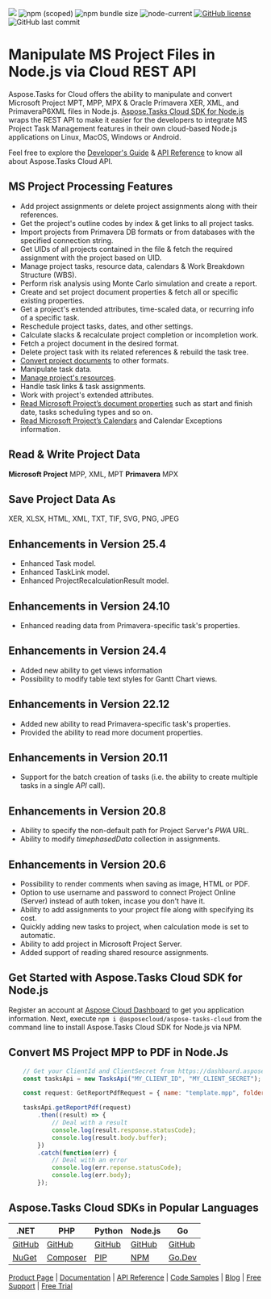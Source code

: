 ![](https://img.shields.io/badge/api-v3.0-lightgrey) ![npm (scoped)](https://img.shields.io/npm/v/@asposecloud/aspose-tasks-cloud) ![npm bundle size](https://img.shields.io/bundlephobia/min/@asposecloud/aspose-tasks-cloud) ![node-current](https://img.shields.io/node/v/@asposecloud/aspose-tasks-cloud) [![GitHub license](https://img.shields.io/github/license/aspose-tasks-cloud/aspose-tasks-cloud-node)](LICENSE) ![GitHub last commit](https://img.shields.io/github/last-commit/Aspose-tasks-Cloud/aspose-tasks-cloud-node)

# Manipulate MS Project Files in Node.js via Cloud REST API

Aspose.Tasks for Cloud offers the ability to manipulate and convert Microsoft Project MPT, MPP, MPX & Oracle Primavera XER, XML, and PrimaveraP6XML files in Node.js. [Aspose.Tasks Cloud SDK for Node.js](https://products.aspose.cloud/tasks/nodejs) wraps the REST API to make it easier for the developers to integrate MS Project Task Management features in their own cloud-based Node.js applications on Linux, MacOS, Windows or Android.

Feel free to explore the [Developer's Guide](https://docs.aspose.cloud/display/taskscloud/Developer+Guide) & [API Reference](https://apireference.aspose.cloud/tasks/) to know all about Aspose.Tasks Cloud API.

## MS Project Processing Features
- Add project assignments or delete project assignments along with their references.
- Get the project's outline codes by index & get links to all project tasks.
- Import projects from Primavera DB formats or from databases with the specified connection string.
- Get UIDs of all projects contained in the file & fetch the required assignment with the project based on UID.
- Manage project tasks, resource data, calendars & Work Breakdown Structure (WBS).
- Perform risk analysis using Monte Carlo simulation and create a report.
- Create and set project document properties & fetch all or specific existing properties.
- Get a project's extended attributes, time-scaled data, or recurring info of a specific task.
- Reschedule project tasks, dates, and other settings.
- Calculate slacks & recalculate project completion or incompletion work.
- Fetch a project document in the desired format.
- Delete project task with its related references & rebuild the task tree.
- [Convert project documents](https://docs.aspose.cloud/tasks/convert-project-document-to-the-specified-format/) to other formats.
- Manipulate task data.
- [Manage project's resources](https://docs.aspose.cloud/tasks/working-with-resources/).
- Handle task links & task assignments.
- Work with project's extended attributes.
- [Read Microsoft Project’s document properties](https://docs.aspose.cloud/tasks/working-with-calendars/) such as start and finish date, tasks scheduling types and so on.
- [Read Microsoft Project’s Calendars](https://docs.aspose.cloud/tasks/working-with-calendars/) and Calendar Exceptions information.

## Read & Write Project Data
**Microsoft Project** MPP, XML, MPT **Primavera** MPX

## Save Project Data As
XER, XLSX, HTML, XML, TXT, TIF, SVG, PNG, JPEG

## Enhancements in Version 25.4
- Enhanced Task model.
- Enhanced TaskLink model.
- Enhanced ProjectRecalculationResult model.

## Enhancements in Version 24.10
- Enhanced reading data from Primavera-specific task's properties.

## Enhancements in Version 24.4
- Added new ability to get views information
- Possibility to modify table text styles for Gantt Chart views.

## Enhancements in Version 22.12
- Added new ability to read Primavera-specific task's properties.
- Provided the ability to read more document properties.

## Enhancements in Version 20.11
- Support for the batch creation of tasks (i.e. the ability to create multiple tasks in a single *API* call).

## Enhancements in Version 20.8
- Ability to specify the non-default path for Project Server's *PWA* URL.
- Ability to modify *timephasedData* collection in assignments.

## Enhancements in Version 20.6
- Possibility to render comments when saving as image, HTML or PDF.
- Option to use username and password to connect Project Online (Server) instead of auth token, incase you don't have it.
- Ability to add assignments to your project file along with specifying its cost.
- Quickly adding new tasks to project, when calculation mode is set to automatic.
- Ability to add project in Microsoft Project Server.
- Added support of reading shared resource assignments.

## Get Started with Aspose.Tasks Cloud SDK for Node.js

Register an account at [Aspose Cloud Dashboard](https://dashboard.aspose.cloud/#/apps) to get you application information. Next, execute `npm i @asposecloud/aspose-tasks-cloud` from the command line to install Aspose.Tasks Cloud SDK for Node.js via NPM.


## Convert MS Project MPP to PDF in Node.Js

```js
	// Get your ClientId and ClientSecret from https://dashboard.aspose.cloud (free registration required).
	const tasksApi = new TasksApi("MY_CLIENT_ID", "MY_CLIENT_SECRET");

	const request: GetReportPdfRequest = { name: "template.mpp", folder: "documents", storage: "", type: ReportType.Milestones}

	tasksApi.getReportPdf(request)
		.then((result) => {
			// Deal with a result
			console.log(result.response.statusCode);
			console.log(result.body.buffer);
		})
		.catch(function(err) {
			// Deal with an error
			console.log(err.reponse.statusCode);
			console.log(err.body);
		});
```

## Aspose.Tasks Cloud SDKs in Popular Languages

| .NET | PHP | Python| Node.js | Go |
|---|---|---|---|---|
| [GitHub](https://github.com/aspose-tasks-cloud/aspose-tasks-cloud-dotnet) |[GitHub](https://github.com/aspose-tasks-cloud/aspose-tasks-cloud-php) | [GitHub](https://github.com/aspose-tasks-cloud/aspose-tasks-cloud-python) | [GitHub](https://github.com/aspose-tasks-cloud/aspose-tasks-cloud-node) |[GitHub](https://github.com/aspose-tasks-cloud/aspose-tasks-cloud-go)|
| [NuGet](https://www.nuget.org/packages/Aspose.tasks-Cloud/)| [Composer](https://packagist.org/packages/aspose/tasks-cloud-php) | [PIP](https://pypi.org/project/aspose-tasks-cloud/) | [NPM](https://www.npmjs.com/package/@asposecloud/aspose-tasks-cloud) | [Go.Dev](https://pkg.go.dev/github.com/aspose-tasks-cloud/aspose-tasks-cloud-go/) |

[Product Page](https://products.aspose.cloud/tasks/nodejs) | [Documentation](https://docs.aspose.cloud/display/taskscloud/Home) | [API Reference](https://apireference.aspose.cloud/tasks/) | [Code Samples](https://github.com/aspose-tasks-cloud/aspose-tasks-cloud-node) | [Blog](https://blog.aspose.cloud/category/tasks/) | [Free Support](https://forum.aspose.cloud/c/tasks) | [Free Trial](https://dashboard.aspose.cloud/#/apps)
